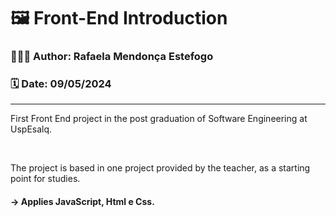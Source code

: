 <h1>🖼️ Front-End Introduction</h1>
<h3>👩🏻‍💻 Author: Rafaela Mendonça Estefogo</h3>
<h3>🗓️ Date: 09/05/2024</h3>
<hr>
<p>First Front End project in the post graduation of Software Engineering at UspEsalq.</p>
<br>
<p>The project is based in one project provided by the teacher, as a starting point for studies.</p>
<h4>-> Applies JavaScript, Html e Css.</h4>
